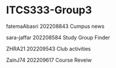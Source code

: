 # ITCS333-Group3
fatemaAbasri 202208843 Cumpus news

sara-jaffar 202208584 Study Group Finder

ZHRA21 202209543 Club activities

ZainJ74 202209617 Course Reveiw
